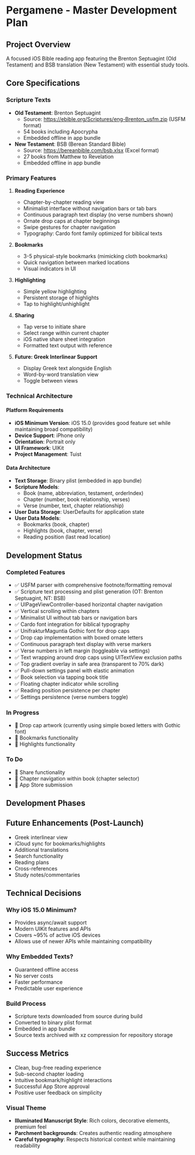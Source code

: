 # Pergamene - Master Development Plan

## Project Overview
A focused iOS Bible reading app featuring the Brenton Septuagint (Old Testament) and BSB translation (New Testament) with essential study tools.

## Core Specifications

### Scripture Texts
- **Old Testament**: Brenton Septuagint
  - Source: https://ebible.org/Scriptures/eng-Brenton_usfm.zip (USFM format)
  - 54 books including Apocrypha
  - Embedded offline in app bundle
- **New Testament**: BSB (Berean Standard Bible)
  - Source: https://bereanbible.com/bsb.xlsx (Excel format)
  - 27 books from Matthew to Revelation
  - Embedded offline in app bundle

### Primary Features
1. **Reading Experience**
   - Chapter-by-chapter reading view
   - Minimalist interface without navigation bars or tab bars
   - Continuous paragraph text display (no verse numbers shown)
   - Ornate drop caps at chapter beginnings
   - Swipe gestures for chapter navigation
   - Typography: Cardo font family optimized for biblical texts

2. **Bookmarks**
   - 3-5 physical-style bookmarks (mimicking cloth bookmarks)
   - Quick navigation between marked locations
   - Visual indicators in UI

3. **Highlighting**
   - Simple yellow highlighting
   - Persistent storage of highlights
   - Tap to highlight/unhighlight

4. **Sharing**
   - Tap verse to initiate share
   - Select range within current chapter
   - iOS native share sheet integration
   - Formatted text output with reference

5. **Future: Greek Interlinear Support**
   - Display Greek text alongside English
   - Word-by-word translation view
   - Toggle between views

### Technical Architecture

#### Platform Requirements
- **iOS Minimum Version**: iOS 15.0 (provides good feature set while maintaining broad compatibility)
- **Device Support**: iPhone only
- **Orientation**: Portrait only
- **UI Framework**: UIKit
- **Project Management**: Tuist

#### Data Architecture
- **Text Storage**: Binary plist (embedded in app bundle)
- **Scripture Models**:
  - Book (name, abbreviation, testament, orderIndex)
  - Chapter (number, book relationship, verses)
  - Verse (number, text, chapter relationship)
- **User Data Storage**: UserDefaults for application state
- **User Data Models**:
  - Bookmarks (book, chapter)
  - Highlights (book, chapter, verse)
  - Reading position (last read location)

## Development Status

### Completed Features
- ✅ USFM parser with comprehensive footnote/formatting removal
- ✅ Scripture text processing and plist generation (OT: Brenton Septuagint, NT: BSB)
- ✅ UIPageViewController-based horizontal chapter navigation
- ✅ Vertical scrolling within chapters
- ✅ Minimalist UI without tab bars or navigation bars
- ✅ Cardo font integration for biblical typography
- ✅ UnifrakturMaguntia Gothic font for drop caps
- ✅ Drop cap implementation with boxed ornate letters
- ✅ Continuous paragraph text display with verse markers
- ✅ Verse numbers in left margin (toggleable via settings)
- ✅ Text wrapping around drop caps using UITextView exclusion paths
- ✅ Top gradient overlay in safe area (transparent to 70% dark)
- ✅ Pull-down settings panel with elastic animation
- ✅ Book selection via tapping book title
- ✅ Floating chapter indicator while scrolling
- ✅ Reading position persistence per chapter
- ✅ Settings persistence (verse numbers toggle)

### In Progress
- 🔄 Drop cap artwork (currently using simple boxed letters with Gothic font)
- 🔄 Bookmarks functionality
- 🔄 Highlights functionality

### To Do
- 📝 Share functionality
- 📝 Chapter navigation within book (chapter selector)
- 📝 App Store submission

## Development Phases

## Future Enhancements (Post-Launch)
- Greek interlinear view
- iCloud sync for bookmarks/highlights
- Additional translations
- Search functionality
- Reading plans
- Cross-references
- Study notes/commentaries

## Technical Decisions

### Why iOS 15.0 Minimum?
- Provides async/await support
- Modern UIKit features and APIs
- Covers ~95% of active iOS devices
- Allows use of newer APIs while maintaining compatibility

### Why Embedded Texts?
- Guaranteed offline access
- No server costs
- Faster performance
- Predictable user experience

### Build Process
- Scripture texts downloaded from source during build
- Converted to binary plist format
- Embedded in app bundle
- Source texts archived with xz compression for repository storage

## Success Metrics
- Clean, bug-free reading experience
- Sub-second chapter loading
- Intuitive bookmark/highlight interactions
- Successful App Store approval
- Positive user feedback on simplicity

### Visual Theme
- **Illuminated Manuscript Style**: Rich colors, decorative elements, premium feel
- **Parchment backgrounds**: Creates authentic reading atmosphere
- **Careful typography**: Respects historical context while maintaining readability
